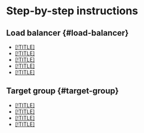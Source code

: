 # Step-by-step instructions

## Load balancer {#load-balancer}

- [[!TITLE]](load-balancer-create.md)
- [[!TITLE]](load-balancer-start.md)
- [[!TITLE]](load-balancer-stop.md)
- [[!TITLE]](load-balancer-delete.md)
- [[!TITLE]](check-resource-health.md)

## Target group {#target-group}

- [[!TITLE]](target-group-create.md)
- [[!TITLE]](target-group-attach.md)
- [[!TITLE]](target-group-detach.md)
- [[!TITLE]](target-group-delete.md)

